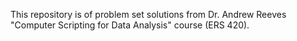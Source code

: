This repository is of problem set solutions from Dr. Andrew Reeves "Computer Scripting for Data Analysis" course (ERS 420).


